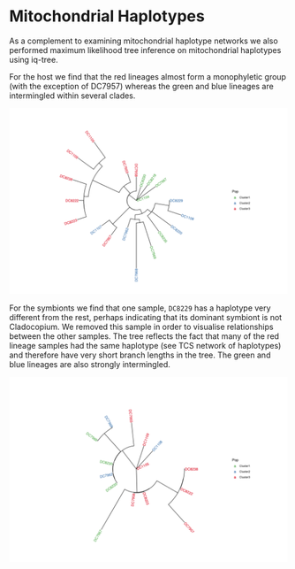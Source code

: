 Mitochondrial Haplotypes
================

As a complement to examining mitochondrial haplotype networks we also
performed maximum likelihood tree inference on mitochondrial haplotypes
using iq-tree.

For the host we find that the red lineages almost form a monophyletic
group (with the exception of DC7957) whereas the green and blue lineages
are intermingled within several clades.

![](01_mitogenomes_files/figure-gfm/unnamed-chunk-3-1.png)<!-- -->

For the symbionts we find that one sample, `DC8229` has a haplotype very
different from the rest, perhaps indicating that its dominant symbiont
is not Cladocopium. We removed this sample in order to visualise
relationships between the other samples. The tree reflects the fact that
many of the red lineage samples had the same haplotype (see TCS network
of haplotypes) and therefore have very short branch lengths in the tree.
The green and blue lineages are also strongly intermingled.

![](01_mitogenomes_files/figure-gfm/unnamed-chunk-4-1.png)<!-- -->
